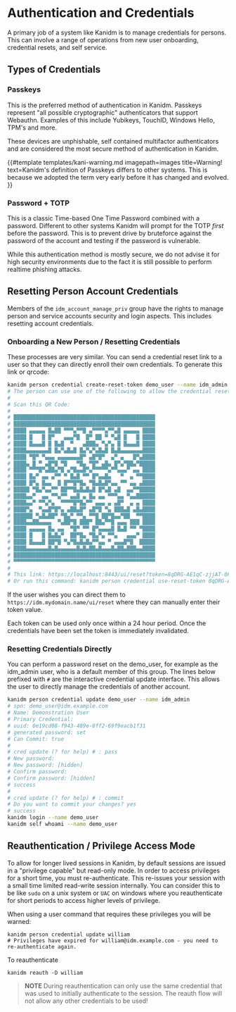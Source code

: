 # Authentication and Credentials

A primary job of a system like Kanidm is to manage credentials for persons. This can involve a range
of operations from new user onboarding, credential resets, and self service.

## Types of Credentials

### Passkeys

This is the preferred method of authentication in Kanidm. Passkeys represent "all possible
cryptographic" authenticators that support Webauthn. Examples of this include Yubikeys, TouchID,
Windows Hello, TPM's and more.

These devices are unphishable, self contained multifactor authenticators and are considered the most
secure method of authentication in Kanidm.

<!-- deno-fmt-ignore-start -->

{{#template templates/kani-warning.md
imagepath=images
title=Warning!
text=Kanidm's definition of Passkeys differs to other systems. This is because we adopted the term very early before it has changed and evolved.
}}

<!-- deno-fmt-ignore-end -->

### Password + TOTP

This is a classic Time-based One Time Password combined with a password. Different to other systems
Kanidm will prompt for the TOTP _first_ before the password. This is to prevent drive by bruteforce
against the password of the account and testing if the password is vulnerable.

While this authentication method is mostly secure, we do not advise it for high security
environments due to the fact it is still possible to perform realtime phishing attacks.

## Resetting Person Account Credentials

Members of the `idm_account_manage_priv` group have the rights to manage person and service accounts
security and login aspects. This includes resetting account credentials.

### Onboarding a New Person / Resetting Credentials

These processes are very similar. You can send a credential reset link to a user so that they can
directly enroll their own credentials. To generate this link or qrcode:

```bash
kanidm person credential create-reset-token demo_user --name idm_admin
# The person can use one of the following to allow the credential reset
# 
# Scan this QR Code:
# 
# █████████████████████████████████████████████
# █████████████████████████████████████████████
# ████ ▄▄▄▄▄ █▄██ ▀▀▀▄▀▀█ ▄▀▀▀▀▄▀▀▄█ ▄▄▄▄▄ ████
# ████ █   █ █▀   ▄▄▄▀█  █▀ ██ ▀ ▀▄█ █   █ ████
# ████ █▄▄▄█ █ █▄█  ▀   ▄███▄ ▀▄▀▄ █ █▄▄▄█ ████
# ████▄▄▄▄▄▄▄█ █▄▀▄█▄█ █▄▀▄▀▄█▄█ █▄█▄▄▄▄▄▄▄████
# ████ ▀█▀ ▀▄▄▄ ▄▄▄▄▄▄▄█▀ ▄█▀█▀  ▄▀ ▄   █▀▄████
# ████▄ █ ▀ ▄█▀█ ▀█   ▀█▄ ▀█▀ ▄█▄ █▀▄▀██▄▀█████
# ████ ▀▀▀█▀▄██▄▀█ ▄▀█▄▄█▀▄▀▀▀▀▀▄▀▀▄▄▄▀ ▄▄ ████
# ████ █▄▀ ▄▄ ▄▀▀ ▀ █▄█ ▀▀ █▀▄▄█▄   ▀  ▄ ▀▀████
# ████ █▀▄ █▄▄  █ █▀▀█▀█▄ ▀█▄█▄█▀▄▄ ▀▀ ▄▄ ▄████
# █████ ▀█▄▀▄▄▀▀ ██▀▀█▄█▄█▄█ █▀▄█ ▄█  ▄▄▀▀█████
# ████▄▄▀  ▄▄ ▀▀▄▀▀ ▄▄█ ▄ █▄ ▄▄ ▀▀▀▄▄ ▀▄▄██████
# ████▄▄▀ ▀▀▄▀▄  ▀▀▀▀█▀█▄▀▀ ▄▄▄ ▄ ▄█▀  ▄ ▄ ████
# ████▀▄  ▀▄▄█▀█▀▄ ▄██▄█▀ ▄█▀█ ▀▄ ███▄█ ▄█▄████
# ██████ ▀▄█▄██▀ ▀█▄▀ ▀▀▄ ▀▀█ ██▀█▄▄▀██  ▀▀████
# ████▄▄██▄▄▄▄  ▀▄██▀█ ███▀ ██▄▀▀█ ▄▄▄ ███ ████
# ████ ▄▄▄▄▄ █▄ ▄▄  ▀█▀ ▀▀ █▀▄▄▄▄█ █▄█ ▀▀ ▀████
# ████ █   █ █▄█▄▀  ██▀█▄ ▀█▄▀▄ ▀▀▄   ▄▄▄▀ ████
# ████ █▄▄▄█ ██▀█ ▀▄▀█▄█▄█▄▀▀▄▄ ▀ ▄▄▄█▀█  █████
# ████▄▄▄▄▄▄▄█▄█▄▄▄▄▄▄█▄█▄██▄█▄▄▄█▄██▄███▄▄████
# █████████████████████████████████████████████
# ▀▀▀▀▀▀▀▀▀▀▀▀▀▀▀▀▀▀▀▀▀▀▀▀▀▀▀▀▀▀▀▀▀▀▀▀▀▀▀▀▀▀▀▀▀
# 
# This link: https://localhost:8443/ui/reset?token=8qDRG-AE1qC-zjjAT-0Fkd6
# Or run this command: kanidm person credential use-reset-token 8qDRG-AE1qC-zjjAT-0Fkd6
```

If the user wishes you can direct them to `https://idm.mydomain.name/ui/reset` where they can
manually enter their token value.

Each token can be used only once within a 24 hour period. Once the credentials have been set the
token is immediately invalidated.

### Resetting Credentials Directly

You can perform a password reset on the demo\_user, for example as the idm\_admin user, who is a
default member of this group. The lines below prefixed with `#` are the interactive credential
update interface. This allows the user to directly manage the credentials of another account.

```bash
kanidm person credential update demo_user --name idm_admin
# spn: demo_user@idm.example.com
# Name: Demonstration User
# Primary Credential:
# uuid: 0e19cd08-f943-489e-8ff2-69f9eacb1f31
# generated password: set
# Can Commit: true
# 
# cred update (? for help) # : pass
# New password: 
# New password: [hidden]
# Confirm password: 
# Confirm password: [hidden]
# success
# 
# cred update (? for help) # : commit
# Do you want to commit your changes? yes
# success
kanidm login --name demo_user
kanidm self whoami --name demo_user
```

## Reauthentication / Privilege Access Mode

To allow for longer lived sessions in Kanidm, by default sessions are issued in a "privilege
capable" but read-only mode. In order to access privileges for a short time, you must
re-authenticate. This re-issues your session with a small time limited read-write session
internally. You can consider this to be like `sudo` on a unix system or `UAC` on windows where you
reauthenticate for short periods to access higher levels of privilege.

When using a user command that requires these privileges you will be warned:

```
kanidm person credential update william
# Privileges have expired for william@idm.example.com - you need to re-authenticate again.
```

To reauthenticate

```
kanidm reauth -D william
```

> **NOTE** During reauthentication can only use the same credential that was used to initially
> authenticate to the session. The reauth flow will not allow any other credentials to be used!
